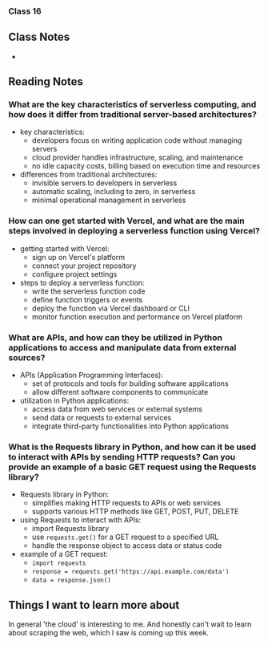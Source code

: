 ### Class 16


## Class Notes

-

## Reading Notes

### What are the key characteristics of serverless computing, and how does it differ from traditional server-based architectures?
- key characteristics:
  - developers focus on writing application code without managing servers
  - cloud provider handles infrastructure, scaling, and maintenance
  - no idle capacity costs, billing based on execution time and resources
- differences from traditional architectures:
  - invisible servers to developers in serverless
  - automatic scaling, including to zero, in serverless
  - minimal operational management in serverless

### How can one get started with Vercel, and what are the main steps involved in deploying a serverless function using Vercel?
- getting started with Vercel:
  - sign up on Vercel's platform
  - connect your project repository
  - configure project settings
- steps to deploy a serverless function:
  - write the serverless function code
  - define function triggers or events
  - deploy the function via Vercel dashboard or CLI
  - monitor function execution and performance on Vercel platform

### What are APIs, and how can they be utilized in Python applications to access and manipulate data from external sources?
- APIs (Application Programming Interfaces):
  - set of protocols and tools for building software applications
  - allow different software components to communicate
- utilization in Python applications:
  - access data from web services or external systems
  - send data or requests to external services
  - integrate third-party functionalities into Python applications

### What is the Requests library in Python, and how can it be used to interact with APIs by sending HTTP requests? Can you provide an example of a basic GET request using the Requests library?
- Requests library in Python:
  - simplifies making HTTP requests to APIs or web services
  - supports various HTTP methods like GET, POST, PUT, DELETE
- using Requests to interact with APIs:
  - import Requests library
  - use `requests.get()` for a GET request to a specified URL
  - handle the response object to access data or status code
- example of a GET request:
  - `import requests`
  - `response = requests.get('https://api.example.com/data')`
  - `data = response.json()`

## Things I want to learn more about
In general 'the cloud' is interesting to me. And honestly can't wait to learn about scraping the web, which I saw is coming up this week.
